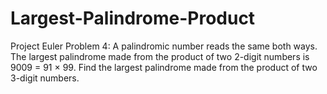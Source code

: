 # Largest-Palindrome-Product
Project Euler Problem 4: A palindromic number reads the same both ways. The largest palindrome made from the product of two 2-digit numbers is 9009 = 91 × 99.  Find the largest palindrome made from the product of two 3-digit numbers.
